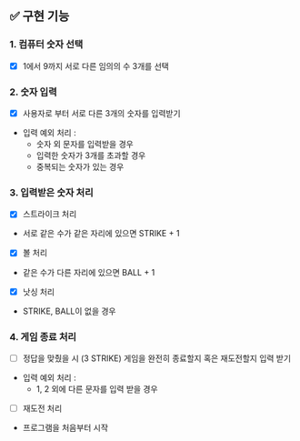 ## ✅ 구현 기능

### 1. 컴퓨터 숫자 선택

- [x] 1에서 9까지 서로 다른 임의의 수 3개를 선택

### 2. 숫자 입력

- [x] 사용자로 부터 서로 다른 3개의 숫자를 입력받기
- 입력 예외 처리 :
  - 숫자 외 문자를 입력받을 경우
  - 입력한 숫자가 3개를 초과할 경우
  - 중복되는 숫자가 있는 경우

### 3. 입력받은 숫자 처리

- [x] 스트라이크 처리
- 서로 같은 수가 같은 자리에 있으면 STRIKE + 1
- [x] 볼 처리
- 같은 수가 다른 자리에 있으면 BALL + 1
- [x] 낫싱 처리
- STRIKE, BALL이 없을 경우

### 4. 게임 종료 처리

- [ ] 정답을 맞췄을 시 (3 STRIKE) 게임을 완전히 종료할지 혹은 재도전할지 입력 받기
- 입력 예외 처리 :
  - 1, 2 외에 다른 문자를 입력 받을 경우
- [ ] 재도전 처리
- 프로그램을 처음부터 시작
